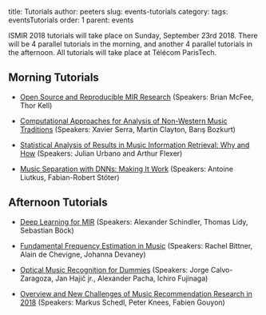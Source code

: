 title: Tutorials
author: peeters
slug: events-tutorials
category:
tags: eventsTutorials
order: 1
parent: events

ISMIR 2018 tutorials will take place on Sunday, September 23rd 2018. 
There will be 4 parallel tutorials in the morning, and another 4 parallel tutorials in the afternoon. 
All tutorials will take place at Télécom ParisTech. 


## Morning Tutorials

- [Open Source and Reproducible MIR Research]({filename}/pages/eventsTutorial14.md)
(Speakers: Brian McFee, Thor Kell)

- [Computational Approaches for Analysis of Non-Western Music Traditions]({filename}/pages/eventsTutorial09.md)
(Speakers: Xavier Serra, Martin Clayton, Barış Bozkurt)

- [Statistical Analysis of Results in Music Information Retrieval: Why and How]({filename}/pages/eventsTutorial17.md)
(Speakers: Julian Urbano and Arthur Flexer)

- [Music Separation with DNNs: Making It Work]({filename}/pages/eventsTutorial01.md)
(Speakers: Antoine Liutkus, Fabian-Robert Stöter)


## Afternoon Tutorials

- [Deep Learning for MIR]({filename}/pages/eventsTutorial04.md)
(Speakers: Alexander Schindler, Thomas Lidy, Sebastian Böck)

- [Fundamental Frequency Estimation in Music]({filename}/pages/eventsTutorial06.md)
(Speakers: Rachel Bittner, Alain de Chevigne, Johanna Devaney)

- [Optical Music Recognition for Dummies]({filename}/pages/eventsTutorial07.md)
(Speakers: Jorge Calvo-Zaragoza, Jan Hajič jr., Alexander Pacha, Ichiro Fujinaga)

- [Overview and New Challenges of Music Recommendation Research in 2018]({filename}/pages/eventsTutorial11.md)
(Speakers: Markus Schedl, Peter Knees, Fabien Gouyon)
